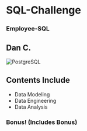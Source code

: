 # SQL-Challenge
### Employee-SQL

## Dan C.
![PostgreSQL](https://upload.wikimedia.org/wikipedia/commons/thumb/2/29/Postgresql_elephant.svg/540px-Postgresql_elephant.svg.png)
## Contents Include
* Data Modeling
* Data Engineering
* Data Analysis

### Bonus!  (Includes Bonus)


